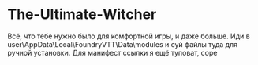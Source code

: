 # The-Ultimate-Witcher
Всё, что тебе нужно было для комфортной игры, и даже больше.
Иди в user\AppData\Local\FoundryVTT\Data\modules и суй файлы туда для ручной установки.
Для манифест ссылки я ещё туповат, соре
